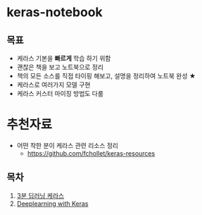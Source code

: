 # keras-notebook

## 목표
- 케라스 기본을 **빠르게** 학습 하기 위함
- 괜찮은 책을 보고 노트북으로 정리
- 책의 모든 소스를 직접 타이핑 해보고, 설명을 정리하여 노트북 완성 ★
- 케라스로 여러가지 모델 구현
- 케라스 커스터 마이징 방법도 다룸

# 추천자료
- 어떤 착한 분이 케라스 관련 리소스 정리
  - https://github.com/fchollet/keras-resources

## 목차
1. [3분 딥러닝 케라스](https://github.com/AI-Trolls/keras-notebook/tree/master/3boon_keras)
2. [Deeplearning with Keras](https://github.com/AI-Trolls/keras-notebook/tree/master/book1)
